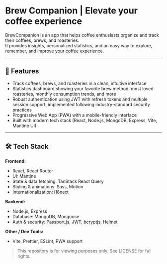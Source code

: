 # Brew Companion | Elevate your coffee experience

BrewCompanion is an app that helps coffee enthusiasts organize and track their coffees, brews, and roasteries.<br>
It provides insights, personalized statistics, and an easy way to explore, remember, and improve your coffee experience.

---

## 🚀 Features
- Track coffees, brews, and roasteries in a clean, intuitive interface  
- Statistics dashboard showing your favorite brew method, most loved roasteries, monthly consumption trends, and more
- Robust authentication using JWT with refresh tokens and multiple session support, implemented following industry-standard security practices
- Progressive Web App (PWA) with a mobile-friendly interface 
- Built with modern tech stack (React, Node.js, MongoDB, Express, Vite, Mantine UI)  

---

## 🛠 Tech Stack

**Frontend:**  
- React, React Router  
- UI: Mantine  
- State & data fetching: TanStack React Query  
- Styling & animations: Sass, Motion  
- Internationalization: i18next  

**Backend:**  
- Node.js, Express  
- Database: MongoDB, Mongoose  
- Auth & security: Passport.js, JWT, bcryptjs, Helmet  

**Other / Dev Tools:**  
- Vite, Prettier, ESLint, PWA support

> This repository is for viewing purposes only. See LICENSE for full rights.